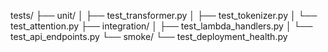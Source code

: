 

tests/
├── unit/
│   ├── test_transformer.py
│   ├── test_tokenizer.py
│   └── test_attention.py
├── integration/
│   ├── test_lambda_handlers.py
│   └── test_api_endpoints.py
└── smoke/
    └── test_deployment_health.py